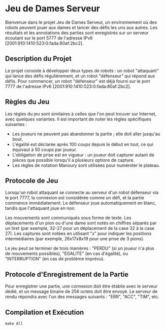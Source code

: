# Jeu de Dames Serveur

Bienvenue dans le projet Jeu de Dames Serveur, un environnement où des robots peuvent jouer aux dames et lancer des défis les uns aux autres. Les résultats et les annotations des parties sont enregistrés sur un serveur écoutant sur le port 5777 de l'adresse IPv6 [2001:910:1410:523:0:fada:80af:2bc2].

## Description du Projet

Le projet consiste à développer deux types de robots : un robot "attaquant" qui lance des défis régulièrement, et un robot "défenseur" qui répond aux défis. Pour commencer, un robot "défenseur" est déjà fourni sur le port 7777 de l'adresse IPv6 [2001:910:1410:523:0:fada:80af:2bc2]. 

## Règles du Jeu

Les règles du jeu sont similaires à celles que l'on peut trouver sur Internet, avec quelques variantes. Il est important de noter les règles spécifiques suivantes :

- Les joueurs ne peuvent pas abandonner la partie ; elle doit aller jusqu'au bout.
- L'égalité est déclarée après 100 coups depuis le début en tout, ce qui équivaut à 50 coups par joueur.
- L'obligation de prise est en vigueur : un joueur doit capturer autant de pièces que possible lorsqu'il a plusieurs options de capture.
- Les règles de notation Manoury sont utilisées pour numéroter le plateau.

## Protocole de Jeu

Lorsqu'un robot attaquant se connecte au serveur d'un robot défenseur via le port 7777, la connexion est considérée comme un défi, et la partie commence immédiatement. Le défenseur joue automatiquement en blanc, tandis que l'attaquant joue en noir.

Les mouvements sont communiqués sous forme de texte. Les déplacements d'un pion ou d'une dame sont notés en chiffres séparés par un tiret (par exemple, 32-27 pour un déplacement de la case 32 à la case 27). Les captures sont notées en utilisant "x" pour indiquer les positions intermédiaires (par exemple, 26x17x8x19 pour une prise de 3 pions).

Le jeu peut se terminer de trois manières : "PERDU" (si un joueur n'a plus de mouvements possibles), "EGALITE" (en cas d'égalité), ou "INTERRUPTION" (en cas de problème imprévu).

## Protocole d'Enregistrement de la Partie

Pour enregistrer une partie, une connexion doit être établie avec le serveur dédié, et un message binaire de 256 octets doit être envoyé. Le serveur de rendu répondra avec l'un des messages suivants : "ERR", "ACC", "TIM", etc.

## Compilation et Exécution
`make All`



